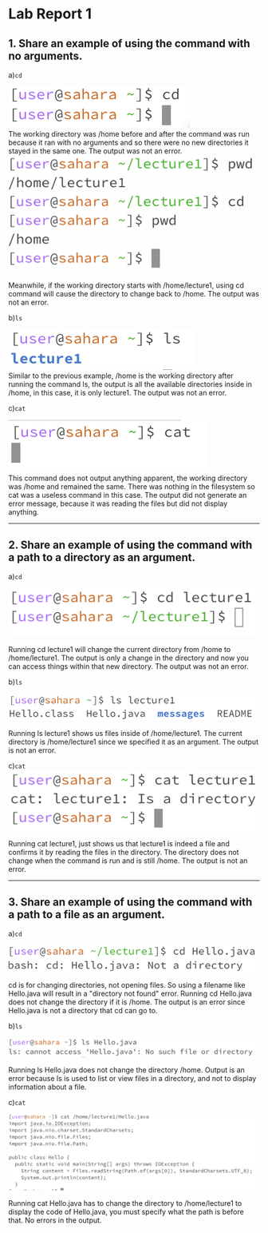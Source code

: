 # Lab Report 1

## 1. Share an example of using the command with no arguments.  


a)`cd`  


![Image](cd1.png)  
The working directory was /home before and after the command was run because it ran with no arguments and so there were no new directories it stayed in the same one. The output was not an error.  
![Image](new.png)  
Meanwhile, if the working directory starts with /home/lecture1, using cd command will cause the directory to change back to /home. The output was not an error.

  b)`ls`  
  
![Image](im.png)  
Similar to the previous example, /home is the working directory after running the command ls, the output is all the available directories inside in /home, in this case, it is only lecture1. The output was not an error.  

  c)`cat`  

![Image](cat1.png)  
This command does not output anything apparent, the working directory was /home and remained the same. There was nothing in the filesystem so cat was a useless command in this case. The output did not generate an error message, because it was reading the files but did not display anything.  

---  


## 2. Share an example of using the command with a path to a directory as an argument.  

   a)`cd`  
   
   
![Image](image.png)  

Running cd lecture1 will change the current directory from /home to /home/lecture1. The output is only a change in the directory and now you can access things within that new directory. The output was not an error.  

  b)`ls`  
  
   
![Image](im2.png)  

Running ls lecture1 shows us files inside of /home/lecture1. The current directory is /home/lecture1 since we specified it as an argument. The output is not an error.  


  c)`cat`  
  ![Image](cat2.png)  
  
Running cat lecture1, just shows us that lecture1 is indeed a file and confirms it by reading the files in the directory. The directory does not change when the command is run and is still /home. The output is not an error.  

---  


## 3. Share an example of using the command with a path to a file as an argument.  


   a)`cd`  
   
   
![Image](image2.png)  

cd is for changing directories, not opening files. So using a filename like Hello.java will result in a "directory not found" error. Running cd Hello.java does not change the directory if it is /home. The output is an error since Hello.java is not a directory that cd can go to.  

  b)`ls`  
  
![Image](im3.png)  

Running ls Hello.java does not change the directory /home. Output is an error because ls is used to list or view files in a directory, and not to display information about a file.  



  c)`cat`  
  
  ![Image](thirdcat.png)  
  
  
Running cat Hello.java has to change the directory to /home/lecture1 to display the code of Hello.java, you must specify what the path is before that. No errors in the output.  

